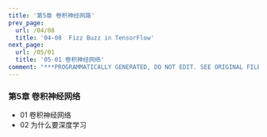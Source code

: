 ```yaml
---
title: '第5章 卷积神经网路'
prev_page:
  url: /04/08
  title: '04-08  Fizz Buzz in TensorFlow'
next_page:
  url: /05/01
  title: '05-01 卷积神经网络'
comment: "***PROGRAMMATICALLY GENERATED, DO NOT EDIT. SEE ORIGINAL FILES IN /content***"
---
```

### 第5章 卷积神经网络
+ 01 卷积神经网络
+ 02 为什么要深度学习
